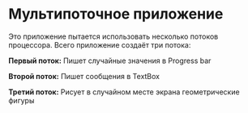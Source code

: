 # Мультипоточное приложение
Это приложение пытается использовать несколько потоков процессора.
Всего приложение создаёт три потока:

**Первый поток:** Пишет случайные значения в Progress bar

**Второй поток:** Пишет сообщения в TextBox

**Третий поток:** Рисует в случайном месте экрана геометрические фигуры

